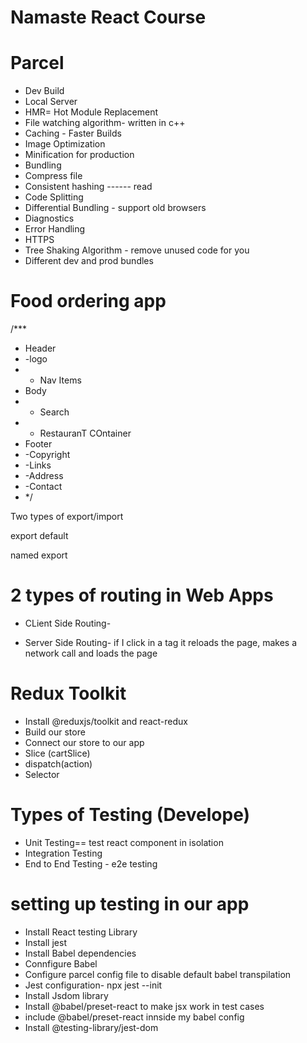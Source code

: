 # Namaste React Course

# Parcel

- Dev Build
- Local Server
- HMR= Hot Module Replacement
- File watching algorithm- written in c++
- Caching - Faster Builds
- Image Optimization
- Minification for production
- Bundling
- Compress file
- Consistent hashing ------ read
- Code Splitting
- Differential Bundling - support old browsers
- Diagnostics
- Error Handling
- HTTPS
- Tree Shaking Algorithm - remove unused code for you
- Different dev and prod bundles

# Food ordering app

/\*\*\*

- Header
- -logo
- - Nav Items
- Body
- - Search
- - RestauranT COntainer
- Footer
- -Copyright
- -Links
- -Address
- -Contact
- \*/

Two types of export/import

export default

named export

# 2 types of routing in Web Apps

- CLient Side Routing-

- Server Side Routing- if I click in a tag it reloads the page, makes a network call and loads the page

# Redux Toolkit

- Install @reduxjs/toolkit and react-redux
- Build our store
- Connect our store to our app
- Slice (cartSlice)
- dispatch(action)
- Selector

# Types of Testing (Develope)

- Unit Testing== test react component in isolation
- Integration Testing
- End to End Testing - e2e testing

# setting up testing in our app

- Install React testing Library
- Install jest
- Install Babel dependencies
- Connfigure Babel
- Configure parcel config file to disable default babel transpilation
- Jest configuration- npx jest --init
- Install Jsdom library
- Install @babel/preset-react to make jsx work in test cases
- include @babel/preset-react innside my babel config
- Install @testing-library/jest-dom
